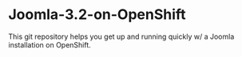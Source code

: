 Joomla-3.2-on-OpenShift
=======================

This git repository helps you get up and running quickly w/ a Joomla installation on OpenShift.
